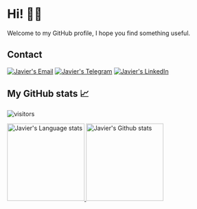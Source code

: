 # Hi! 👋🏽

Welcome to my GitHub profile, I hope you find something useful.

## Contact

[![Javier's Email](https://img.shields.io/badge/Gmail-D14836?style=for-the-badge&logo=gmail&logoColor=white)](mailto:javier.marinovilladamigo@studenti.unipd.it)
[![Javier's Telegram](https://img.shields.io/badge/Telegram-2CA5E0?style=for-the-badge&logo=telegram&logoColor=white)](https://t.me/javivilladamigo)
[![Javier's LinkedIn](https://img.shields.io/badge/LinkedIn-0077B5?style=for-the-badge&logo=linkedin&logoColor=white)](https://www.linkedin.com/in/javivilladamigo)

## My GitHub stats 📈 

![visitors](https://shields-io-visitor-counter.herokuapp.com/badge?page=javivilladamigo&label=Visitors&labelColor=000000&logo=GitHub&logoColor=FFFFFF&color=1D70B8&style=for-the-badge)

<div align="left"> 
<a href="https://github.com/javivilladamigo">
  <img height=180 src="https://github-readme-stats-git-master-rstaa-rickstaa.vercel.app/api/top-langs/?username=javivilladamigo&theme=vue&layout=compact&count_private=true&include_all_commits=true&langs_count=6&hide_border=1&card_width=20" alt="Javier's Language stats" />
<a href="https://github.com/javivilladamigo">
  <img height=180 src="https://github-readme-stats-git-master-rstaa-rickstaa.vercel.app/api?username=javivilladamigo&show_icons=true&count_private=true&line_height=28&&theme=vue&hide_border=1&include_all_commits=true&card_width=700&role=OWNER,COLLABORATOR" alt="Javier's Github stats" />
</a>
</div>
  
  <!---
[![Javier's GitHub stats](https://github-readme-stats.vercel.app/api?username=javivilladamigo&show_icons=true&theme=vue&count_private=true)](https://github.com/anuraghazra/github-readme-stats)
[![Top Langs](https://github-readme-stats.vercel.app/api/top-langs/?username=javivilladamigo&langs_count=8&show_icons=true&theme=vue&layout=compact&count_private=true)](https://github.com/anuraghazra/github-readme-stats)
-->
